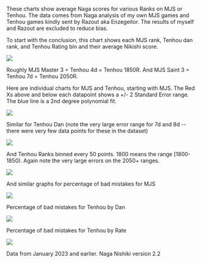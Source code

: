 These charts show average Naga scores for various Ranks on MJS or Tenhou. The data comes from Naga analysis of my own MJS games and Tenhou games kindly sent by Razout aka Enzegeitor. The results of myself and Razout are excluded to reduce bias.

To start with the conclusion, this chart shows each MJS rank, Tenhou dan rank, and Tenhou Rating bin and their average Nikishi score.

<kbd><img src="media/Score_vs_MJS_and_Tenhou.png"/></kbd>

Roughly MJS Master 3 = Tenhou 4d = Tenhou 1850R. And MJS Saint 3 = Tenhou 7d = Tenhou 2050R. 

Here are individual charts for MJS and Tenhou, starting with MJS. The Red Xs above and below each datapoint shows a +/- 2 Standard Error range. The blue line is a 2nd degree polynomial fit.

<kbd><img src="media/Naga Scores by MJS Rank.png"/></kbd>

Similar for Tenhou Dan (note the very large error range for 7d and 8d -- there were very few data points for these in the dataset)

<kbd><img src="media/Naga Scores by Tenhou Dan.png"/></kbd>

And Tenhou Ranks binned every 50 points. 1800 means the range \[1800-1850\). Again note the very large errors on the 2050+ ranges.

<kbd><img src="media/Naga Scores by Tenhou Rate.png"/></kbd>

And similar graphs for percentage of bad mistakes for MJS

<kbd><img src="media/Naga Bad Mistakes by MJS Rank.png"/></kbd>

Percentage of bad mistakes for Tenhou by Dan

<kbd><img src="media/Naga Bad Mistakes by Tenhou Dan.png"/></kbd>

Percentage of bad mistakes for Tenhou by Rate

<kdb><img src="media/Naga Bad Mistakes by Tenhou Rate.png"/></kbd>

Data from January 2023 and earlier. Naga Nishiki version 2.2